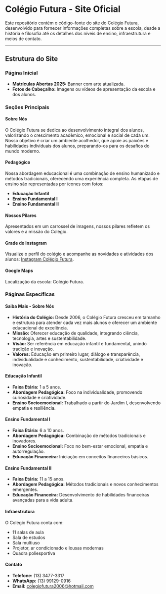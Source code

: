 # Colégio Futura - Site Oficial

Este repositório contém o código-fonte do site do Colégio Futura, desenvolvido para fornecer informações completas sobre a escola, desde a história e filosofia até os detalhes dos níveis de ensino, infraestrutura e meios de contato.

---

## Estrutura do Site

### Página Inicial
- **Matrículas Abertas 2025:** Banner com arte atualizada.
- **Fotos de Cabeçalho:** Imagens ou vídeos de apresentação da escola e dos alunos.

### Seções Principais

#### Sobre Nós
O Colégio Futura se dedica ao desenvolvimento integral dos alunos, valorizando o crescimento acadêmico, emocional e social de cada um. Nosso objetivo é criar um ambiente acolhedor, que apoie as paixões e habilidades individuais dos alunos, preparando-os para os desafios do mundo moderno.

#### Pedagógico
Nossa abordagem educacional é uma combinação de ensino humanizado e métodos tradicionais, oferecendo uma experiência completa. As etapas de ensino são representadas por ícones com fotos:

- **Educação Infantil**
- **Ensino Fundamental I**
- **Ensino Fundamental II**

#### Nossos Pilares
Apresentados em um carrossel de imagens, nossos pilares refletem os valores e a missão do Colégio.

#### Grade do Instagram
Visualize o perfil do colégio e acompanhe as novidades e atividades dos alunos: [Instagram Colégio Futura](https://www.instagram.com/futura_colegio?igsh=a3B6Ymt5NTY5NXNk&utm_source=qr).

#### Google Maps
Localização da escola: Colégio Futura.

### Páginas Específicas

#### Saiba Mais - Sobre Nós
- **História do Colégio:** Desde 2006, o Colégio Futura cresceu em tamanho e estrutura para atender cada vez mais alunos e oferecer um ambiente educacional de excelência.
- **Missão:** Oferecer educação de qualidade, integrando ciência, tecnologia, artes e sustentabilidade.
- **Visão:** Ser referência em educação infantil e fundamental, unindo tradição e inovação.
- **Valores:** Educação em primeiro lugar, diálogo e transparência, individualidade e conhecimento, sustentabilidade, criatividade e inovação.

#### Educação Infantil
- **Faixa Etária:** 1 a 5 anos.
- **Abordagem Pedagógica:** Foco na individualidade, promovendo curiosidade e criatividade.
- **Ensino Socioemocional:** Trabalhado a partir do Jardim I, desenvolvendo empatia e resiliência.

#### Ensino Fundamental I
- **Faixa Etária:** 6 a 10 anos.
- **Abordagem Pedagógica:** Combinação de métodos tradicionais e inovadores.
- **Ensino Socioemocional:** Foco no bem-estar emocional, empatia e autorregulação.
- **Educação Financeira:** Iniciação em conceitos financeiros básicos.

#### Ensino Fundamental II
- **Faixa Etária:** 11 a 15 anos.
- **Abordagem Pedagógica:** Métodos tradicionais e novos conhecimentos emergentes.
- **Educação Financeira:** Desenvolvimento de habilidades financeiras avançadas para a vida adulta.

#### Infraestrutura
O Colégio Futura conta com:
- 11 salas de aula
- Sala de estudos
- Sala multiuso
- Projetor, ar condicionado e lousas modernas
- Quadra poliesportiva

#### Contato
- **Telefone:** (13) 3477-3317
- **WhatsApp:** (13) 99129-0916
- **Email:** colegiofutura2006@hotmail.com


